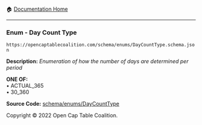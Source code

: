 :house: [Documentation Home](https://naveedn.github.io/Open-Cap-Format-OCF)

---

### Enum - Day Count Type

`https://opencaptablecoalition.com/schema/enums/DayCountType.schema.json`

**Description:** _Enumeration of how the number of days are determined per period_

**ONE OF:**</br>&bull; ACTUAL_365 </br>&bull; 30_360

**Source Code:** [schema/enums/DayCountType](https://github.com/Open-Cap-Table-Coalition/Open-Cap-Format-OCF/blob/main/schema/enums/DayCountType.schema.json)

Copyright © 2022 Open Cap Table Coalition.
